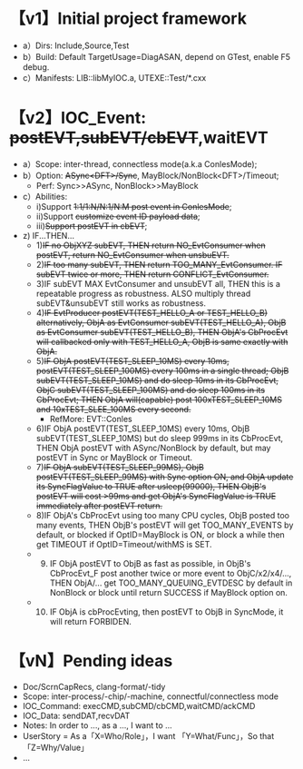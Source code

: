 
# 【v1】Initial project framework

* a）Dirs: Include,Source,Test
* b）Build: Default TargetUsage=DiagASAN, depend on GTest, enable F5 debug.
* c）Manifests: LIB::libMyIOC.a, UTEXE::Test/*.cxx

# 【v2】IOC_Event: ~~postEVT,subEVT/cbEVT~~,waitEVT

* a）Scope: inter-thread, connectless mode(a.k.a ConlesMode);
* b）Option: ~~ASync\<DFT\>/Sync~~, MayBlock/NonBlock\<DFT>\/Timeout;
  * Perf: Sync>>ASync, NonBlock>>MayBlock
* c）Abilities:
  * i)Support ~~1:1/1:N/N:1/N:M post event in ConlesMode~~;
  * ii)Support ~~customize event ID payload data~~;
  * iii)~~Support postEVT in cbEVT~~;
* z) IF...THEN...
  * 1)~~IF no ObjXYZ subEVT, THEN return NO_EvtConsumer when postEVT, return NO_EvtConsumer when unsbuEVT.~~
  * 2)~~IF too many subEVT, THEN return TOO_MANY_EvtConsumer. IF subEVT twice or more, THEN return CONFLICT_EvtConsumer.~~
  * 3)IF subEVT MAX EvtConsumer and unsubEVT all, THEN this is a repeatable progress as robustness. ALSO multiply thread subEVT&unsubEVT still works as robustness.
  * 4)~~IF EvtProducer postEVT(TEST_HELLO_A or TEST_HELLO_B) alternatively, ObjA as EvtConsumer subEVT(TEST_HELLO_A), ObjB as EvtConsumer subEVT(TEST_HELLO_B), THEN ObjA's CbProcEvt will callbacked only with TEST_HELLO_A, ObjB is same exactly with ObjA.~~
  * 5)~~IF ObjA postEVT(TEST_SLEEP_10MS) every 10ms, postEVT(TEST_SLEEP_100MS) every 100ms in a single thread; ObjB subEVT(TEST_SLEEP_10MS) and do sleep 10ms in its CbProcEvt, ObjC subEVT(TEST_SLEEP_100MS) and do sleep 100ms in its CbProcEvt; THEN ObjA will(capable) post 100xTEST_SLEEP_10MS and 10xTEST_SLEE_100MS every second.~~
    * RefMore: EVT::Conles
  * 6)IF ObjA postEVT(TEST_SLEEP_10MS) every 10ms, ObjB subEVT(TEST_SLEEP_10MS) but do sleep 999ms in its CbProcEvt, THEN ObjA postEVT with ASync/NonBlock by default, but may postEVT in Sync or MayBlock or Timeout.
  * 7)~~IF ObjA subEVT(TEST_SLEEP_99MS), ObjB postEVT(TEST_SLEEP_99MS) with Sync option ON, and ObjA update its SyncFlagValue to TRUE after usleep(99000), THEN ObjB's postEVT will cost >99ms and get ObjA's SyncFlagValue is TRUE immediately after postEVT return.~~
  * 8)IF ObjA's CbProcEvt using too many CPU cycles, ObjB posted too many events, THEN ObjB's postEVT will get TOO_MANY_EVENTS by default, or blocked if OptID=MayBlock is ON, or block a while then get TIMEOUT if OptID=Timeout/withMS is SET.
  * 9) IF ObjA postEVT to ObjB as fast as possible, in ObjB's CbProcEvt_F post another twice or more event to ObjC/x2/x4/..., THEN ObjA/... get TOO_MANY_QUEUING_EVTDESC by default in NonBlock or block until return SUCCESS if MayBlock option on.
  * 10) IF ObjA is cbProcEvting, then postEVT to ObjB in SyncMode, it will return FORBIDEN.

# 【vN】Pending ideas

* Doc/ScrnCapRecs, clang-format/-tidy
* Scope: inter-process/-chip/-machine, connectful/connectless mode
* IOC_Command: execCMD,subCMD/cbCMD,waitCMD/ackCMD
* IOC_Data: sendDAT,recvDAT
* Notes: In order to ..., as a ..., I want to ...
* UserStory = As a「X=Who/Role」，I want 「Y=What/Func」，So that 「Z=Why/Value」
* ...
